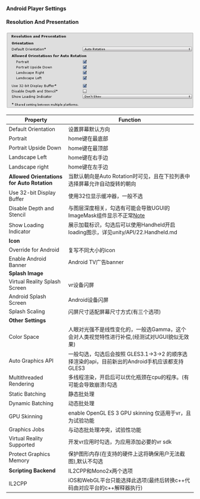 #### Android Player Settings
#### Resolution And Presentation  
![](pic/1.png)  

Property|Function
---|---
Default Orientation|设置屏幕默认方向
Portrait|home键在最底部
Portrait Upside Down|home键在最顶部
Landscape Left|home键在右手边
Landscape right|home键在左手边
**Allowed Orientations for Auto Rotation**|当默认朝向是Auto Rotation时可见，且在下拉列表中选择屏幕允许自动旋转的朝向
Use 32-bit Display Buffer|使用32位显示缓冲器，一般不选
Disable Depth and Stencil|与图层深度相关，勾选有可能会导致UGUI的ImageMask组件显示不正常[Note](https://open.gl/depthstencils)
Show Loading Indicator|展示加载标识，勾选后可以使用Handheld开启loading图示，详见unity/API/22.Handheld.md  
**Icon**|
Override for Android|复写不同大小的icon
Enable Android Banner|Android TV广告banner 
**Splash Image**|
Virtual Reality Splash Screen|vr设备闪屏
Android Splash Screen|Android设备闪屏
Splash Scaling|闪屏尺寸适配屏幕尺寸方式(有三个选项)
**Other Settings**|
Color Space	|人眼对光强不是线性变化的，一般选Gamma，这个会对人类视觉特性进行补偿,(经测试对UGUI貌似无效果)  
Auto Graphics API|一般勾选，勾选后会按照 GLES3.1->3->2 的顺序选择渲染的api，目前新出的Android手机应该都支持GLES3  
Multithreaded Rendering|多线程渲染，开启后可以优化瓶颈在cpu的程序。(有可能会导致崩溃)勾选
Static Batching|静态批处理
Dynamic Batching|动态批处理
GPU Skinning|enable OpenGL ES 3 GPU skinning 仅适用于vr，且为试验功能
Graphics Jobs|与动态批处理冲突，试验性功能
Virtual Reality Supported|开发vr应用时勾选，为应用添加必要的vr sdk
Protect Graphics Memory|保护图形内存(在支持的硬件上这将确保用户无法截图),默认不勾选
**Scripting Backend**|IL2CPP和Mono2x两个选项
IL2CPP|iOS和WebGL平台只能选择此选项(最终后转换c++代码由对应平台的c++解释器执行)